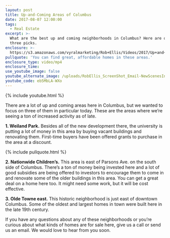```yaml
---
layout: post
title: Up-and-Coming Areas of Columbus
date: 2017-08-07 12:00:00
tags:
  - Real Estate
excerpt: >-
  What are the best up and coming neighborhoods in Columbus? Here are our top
  three picks.
enclosure: >-
  https://s3.amazonaws.com/vyralmarketing/Rob+Ellis/Videos/2017/Up+and+Coming+Areas+of+Columbus+-+Central+Ohio+Real+Estate+Agent.mp4
pullquote: 'You can find great, affordable homes in these areas.'
enclosure_type: video/mp4
enclosure_time:
use_youtube_image: false
youtube_alternate_image: /uploads/RobEllis_ScreenShot_Email-NewScenesInColumbus.jpg
youtube_code: eb5MbLA-WXo
---
```



{% include youtube.html %}

There are a lot of up and coming areas here in Columbus, but we wanted to focus on three of them in particular today. These are the areas where we’re seeing a ton of increased activity as of late.

**1. Weiland Park.** Besides all of the new development there, the university is putting a lot of money in this area by buying vacant buildings and renovating them. First-time buyers have been offered grants to purchase in the area at a discount.

{% include pullquote.html %}

**2. Nationwide Children’s.** This area is east of Parsons Ave. on the south side of Columbus. There’s a ton of money being invested here and a lot of good subsidies are being offered to investors to encourage them to come in and renovate some of the older buildings in this area. You can get a great deal on a home here too. It might need some work, but it will be cost effective.

**3. Olde Towne east.** This historic neighborhood is just east of downtown Columbus. Some of the oldest and largest homes in town were built here in the late 19th century.

If you have any questions about any of these neighborhoods or you’re curious about what kinds of homes are for sale here, give us a call or send us an email. We would love to hear from you soon.
<br>